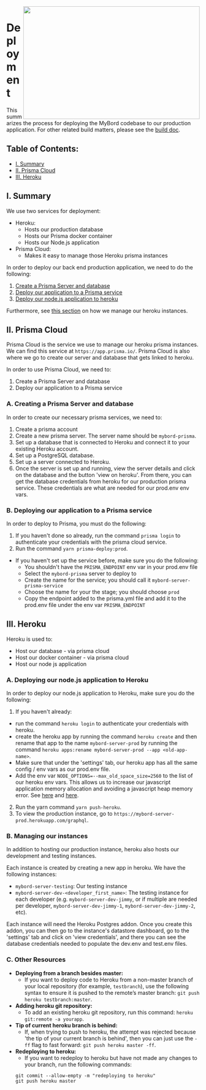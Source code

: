 <img align="right" width="460" height="294" src="https://github.com/jimmy-e/mybord-server/blob/master/etc/assets/rocket.png">

# Deployment

This summarizes the process for deploying the MyBord codebase to our production application. For
other related build matters, please see the [build doc](https://github.com/jimmy-e/mybord-server/blob/master/docs/build.md).

## Table of Contents:

* [I. Summary](#i-summary)
* [II. Prisma Cloud](#ii-prisma-cloud)
* [III. Heroku](#iii-heroku)

## I. Summary

We use two services for deployment:

* Heroku:
  * Hosts our production database
  * Hosts our Prisma docker container
  * Hosts our Node.js application
* Prisma Cloud:
  * Makes it easy to manage those Heroku prisma instances
    
In order to deploy our back end production application, we need to do the following:    

1. [Create a Prisma Server and database](#a-creating-a-prisma-server-and-database)
2. [Deploy our application to a Prisma service](#b-deploying-our-application-to-a-prisma-service)
3. [Deploy our node.js application to heroku](#a-deploying-our-nodejs-application-to-heroku)

Furthermore, see [this section](#b-deploying-our-application-to-a-prisma-service) on how we
manage our heroku instances.

## II. Prisma Cloud

Prisma Cloud is the service we use to manage our heroku prisma instances. We can find this service
at `https://app.prisma.io/`. Prisma Cloud is also where we go to create our server and database
that gets linked to heroku.

In order to use Prisma Cloud, we need to:

1. Create a Prisma Server and database
2. Deploy our application to a Prisma service

### A. Creating a Prisma Server and database

In order to create our necessary prisma services, we need to:

1. Create a prisma account
2. Create a new prisma server. The server name should be `mybord-prisma`.
3. Set up a database that is connected to Heroku and connect it to your existing Heroku account.
4. Set up a PostgreSQL database.
5. Set up a server connected to Heroku.
6. Once the server is set up and running, view the server details and click on the database and
the button 'view on heroku'. From there, you can get the database credentials from heroku for
our production prisma service. These credentials are what are needed for our prod.env env vars.

### B. Deploying our application to a Prisma service

In order to deploy to Prisma, you must do the following:

1. If you haven't done so already, run the command `prisma login` to authenticate your
credentials with the prisma cloud service.
2. Run the command `yarn prisma-deploy:prod`.
  *  If you haven't set up the service before, make sure you do the following:
      * You shouldn't have the `PRISMA_ENDPOINT` env var in your prod.env file
      * Select the `mybord-prisma` server to deploy to
      * Create the name for the service; you should call it `mybord-server-prisma-service`
      * Choose the name for your the stage; you should choose `prod`
      * Copy the endpoint added to the prisma.yml file and add it to the prod.env file under the
       env var `PRISMA_ENDPOINT`
       
## III. Heroku

Heroku is used to:

* Host our database - via prisma cloud
* Host our docker container - via prisma cloud
* Host our node js application

### A. Deploying our node.js application to Heroku

In order to deploy our node.js application to Heroku, make sure you do the following:

1. If you haven't already:
  * run the command `heroku login` to authenticate your credentials with heroku.
  * create the heroku app by running the command `heroku create` and then rename that app to the
    name `mybord-server-prod` by running the command
   `heroku apps:rename mybord-server-prod --app <old-app-name>`.
  * Make sure that under the 'settings' tab, our heroku app has all the same config / env vars as
    our prod.env file.
  * Add the env var `NODE_OPTIONS=--max_old_space_size=2560` to the list of our heroku env vars.
  This allows us to increase our javascript application memory allocation and avoiding a
  javascript heap memory error. See [here](https://stackoverflow.com/questions/59205530/heroku-server-crashes-with-javascript-heap-out-of-memory-when-deploying-react)
  and [here](https://stackoverflow.com/questions/38558989/node-js-heap-out-of-memory).
2. Run the yarn command `yarn push-heroku`.
3. To view the production instance, go to `https://mybord-server-prod.herokuapp.com/graphql`.

### B. Managing our instances

In addition to hosting our production instance, heroku also hosts our development and testing
instances.

Each instance is created by creating a new app in heroku. We have the following instances:

* `mybord-server-testing`: Our testing instance
* `mybord-server-dev-<developer_first_name>`: The testing instance for each developer (e.g.
`mybord-server-dev-jimmy`, or if multiple are needed per developer, `mybord-server-dev-jimmy-1`,
`mybord-server-dev-jimmy-2`, etc).

Each instance will need the Heroku Postgres addon. Once you create this addon, you can then go to
the instance's datastore dashboard, go to the 'settings' tab and click on 'view credentials',
and there you can see the database credentials needed to populate the dev.env and test.env files.

### C. Other Resources

* **Deploying from a branch besides master:**
  * If you want to deploy code to Heroku from a non-master branch of your local repository
  (for example, `testbranch`), use the following syntax to ensure it is pushed to the remote’s master
  branch: `git push heroku testbranch:master`.
* **Adding heroku git repository:**
  * To add an existing heroku git repository, run this command: `heroku git:remote -a yourapp`.
* **Tip of current heroku branch is behind:**
  * If, when trying to push to heroku, the attempt was rejected because 'the tip of your current
   branch is behind', then you can just use the `-ff` flag to fast forward:
   `git push heroku master -ff`.
* **Redeploying to heroku:**
  * If you want to redeploy to heroku but have not made any changes to your branch, run the
   following commands:
   ```
   git commit --allow-empty -m "redeploying to heroku"
   git push heroku master
   ```

